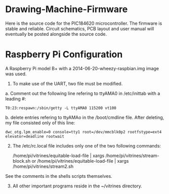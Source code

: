 Drawing-Machine-Firmware
========================

Here is the source code for the PIC184620 microcontroller. The firmware is stable and reliable. Circuit schematics, PCB layout and user manual will eventually be posted alongside the source code.

Raspberry Pi Configuration
========================
A Raspberry Pi model B+ with a 2014-06-20-wheezy-raspbian.img image was used.

1) To make use of the UART, two file must be modified.

  a. Comment out the following line refering to ttyAMA0 in /etc/inittab with a leading #:

    T0:23:respawn:/sbin/getty -L ttyAMA0 115200 vt100

  b. delete entries refering to ttyAMAo in the /boot/cmdline file. After deleting, my file
consisted only of this line:

    dwc_otg.lpm_enable=0 console=tty1 root=/dev/mmcblk0p2 rootfstype=ext4 elevator=deadline rootwait

2) The /etc/rc.local file includes only one of the two following commands:

    /home/pi/vitrines/equitable-load-file | xargs /home/pi/vitrines/stream-block.sh
  or
    /home/pi/vitrines/equitable-load-file | xargs /home/pi/vitrines/stream2.sh

See the comments in the shells scripts themselves.

3) All other important programs reside in the ~/vitrines directory.



